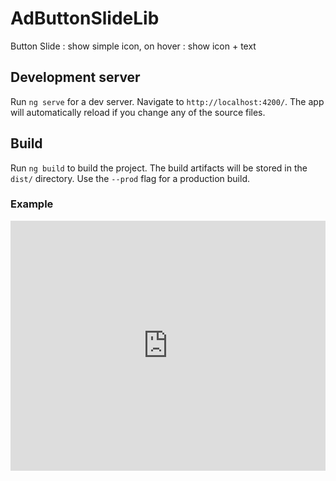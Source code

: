 # AdButtonSlideLib

Button Slide : show simple icon, on hover : show icon + text

## Development server

Run `ng serve` for a dev server. Navigate to `http://localhost:4200/`. The app will automatically reload if you change any of the source files.

## Build

Run `ng build` to build the project. The build artifacts will be stored in the `dist/` directory. Use the `--prod` flag for a production build.

### Example

<iframe src="https://stackblitz.com/edit/ad-button-slide?embed=1&file=src/app/app.component.html&hideNavigation=1&view=preview" style="width:100%;height:400px;border:none;"></iframe>
